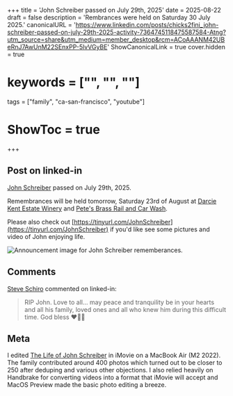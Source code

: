 +++
title = 'John Schreiber passed on July 29th, 2025'
date = 2025-08-22
draft = false
description = 'Rembrances were held on Saturday 30 July 2025.'
canonicalURL = 'https://www.linkedin.com/posts/chicks2fini_john-schreiber-passed-on-july-29th-2025-activity-7364745118475587584-Atng?utm_source=share&utm_medium=member_desktop&rcm=ACoAAANM42UBeRnJ7AwUnM22SEnxPP-5lvVGyBE'
ShowCanonicalLink = true
cover.hidden = true
# keywords = ["", "", ""]
tags = ["family", "ca-san-francisco", "youtube"]
# ShowToc = true
+++

## Post on linked-in

[John Schreiber](https://www.linkedin.com/in/jschreiber/) passed on July 29th, 2025.

Remembrances will be held tomorrow, Saturday 23rd of August at
[Darcie Kent Estate Winery](https://maps.app.goo.gl/RYTGZ6T6mMRQU5xt8)
and
[Pete's Brass Rail and Car Wash](https://maps.app.goo.gl/CnWAoFhwQSxjJXE89).

Please also check out
[https://tinyurl.com/JohnSchreiber](https://tinyurl.com/JohnSchreiber)
if you'd like see some pictures and video of John enjoying life.

![Announcement image for John Schreiber rememberances.](/posts/2025-08-24-john-schreiber-has-passed.jpg)

## Comments

[Steve Schiro](https://www.linkedin.com/in/steve-schiro-666505/) commented on linked-in:

> RIP John. Love to all… may peace and tranquility be in your hearts and all his
> family, loved ones and all who knew him during this difficult time. God bless ❤️🙏🏼

## Meta

I edited [The Life of John Schreiber](https://tinyurl.com/JohnSchreiber)
in iMovie on a MacBook Air (M2 2022).  The family contributed around 400
photos which turned out to be closer to 250 after deduping and various
other objections.  I also relied heavily on Handbrake for converting
videos into a format that iMovie will accept and MacOS Preview made the
basic photo editing a breeze.
